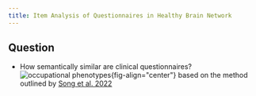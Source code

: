 ```yaml
---
title: Item Analysis of Questionnaires in Healthy Brain Network
---
```



## Question
* How semantically similar are clinical questionnaires?
![occupational phenotypes](https://www.nature.com/articles/s41598-022-12905-y/tables/1){fig-align="center"} based on the method outlined by [Song et al. 2022](https://www.nature.com/articles/s41598-022-12905-y#Sec13)
